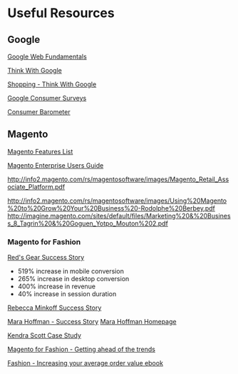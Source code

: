 # Useful Resources


## Google

[Google Web Fundamentals](https://developers.google.com/web/fundamentals/)


[Think With Google](https://www.thinkwithgoogle.com/)

[Shopping - Think With Google](https://shopping.thinkwithgoogle.com/)

[Google Consumer Surveys]()

[Consumer Barometer](https://www.consumerbarometer.com/en/)



## Magento


[Magento Features List](http://info2.magento.com/rs/magentosoftware/images/Magento%20Feature%20List%2011.16.2015.pdf)

[Magento Enterprise Users Guide](http://merch.docs.magento.com/ee/user_guide/Resources/pdf/magento_enterprise_edition_user_guide.pdf)


http://info2.magento.com/rs/magentosoftware/images/Magento_Retail_Associate_Platform.pdf




http://info2.magento.com/rs/magentosoftware/images/Using%20Magento%20to%20Grow%20Your%20Business%20-Rodolphe%20Berbey.pdf
http://imagine.magento.com/sites/default/files/Marketing%20&%20Business_8_Tagrin%20&%20Goguen_Yotpo_Mouton%202.pdf


### Magento for Fashion

[Red's Gear Success Story](http://info2.magento.com/rs/magentosoftware/images/Reds_Gear_Case_Study.pdf)

- 519% increase in mobile conversion
- 265% increase in desktop conversion
- 400% increase in revenue
- 40% increase in session duration

[Rebecca Minkoff Success Story](http://info2.magento.com/rs/magentosoftware/images/Minkoff1.pdf)


[Mara Hoffman - Success Story](http://info2.magento.com/rs/magentosoftware/images/Mara_Hoffman_Story.pdf)
[Mara Hoffman Homepage](http://www.marahoffman.com/)

[Kendra Scott Case Study](https://magento.com/customers/case-studies/kendra-scott)

[Magento for Fashion - Getting ahead of the trends](https://enterprise.magento.com/fashion/trending)

[Fashion - Increasing your average order value ebook](https://info2.magento.com/rs/magentosoftware/images/2566-Update_Resources_Fashion_AOV_eBook_r4v1.pdf)
